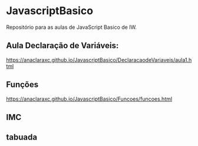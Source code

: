 # JavascriptBasico
Repositório para as aulas de JavaScript Basico de IW.

## Aula Declaração de Variáveis:
https://anaclaraxc.github.io/JavascriptBasico/DeclaracaodeVariaveis/aula1.html

## Funções
https://anaclaraxc.github.io/JavascriptBasico/Funcoes/funcoes.html

## IMC 

## tabuada
